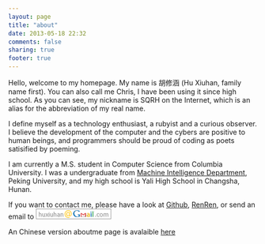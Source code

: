 ```yaml
---
layout: page
title: "about"
date: 2013-05-18 22:32
comments: false
sharing: true
footer: true
---
```


Hello, welcome to my homepage. My name is 胡修涵 (Hu Xiuhan, family name first). You can also call me Chris, I have been using it since high school. As you can see, my nickname is SQRH on the Internet, which is an alias for the abbreviation of my real name.

I define myself as a technology enthusiast, a rubyist and a curious observer. I believe the development of the computer and the cybers are positive to human beings, and programmers should be proud of coding as poets satisified by poeming.

I am currently a M.S. student in Computer Science from Columbia University. I was a undergraduate from [Machine Intelligence Department](http://www.cis.pku.edu.cn/), Peking University, and my high school is Yali High School in Changsha, Hunan.

If you want to contact me, please have a look at [Github](https://github.com/huxiuhan), [RenRen](http://www.renren.com/huxiuhan), or send an email to <img src="/images/gmail.png" alt="" style="padding:0;margin:0;border:0;border-radius:0">

An Chinese version aboutme page is avalaible [here](/about/unofficial)
